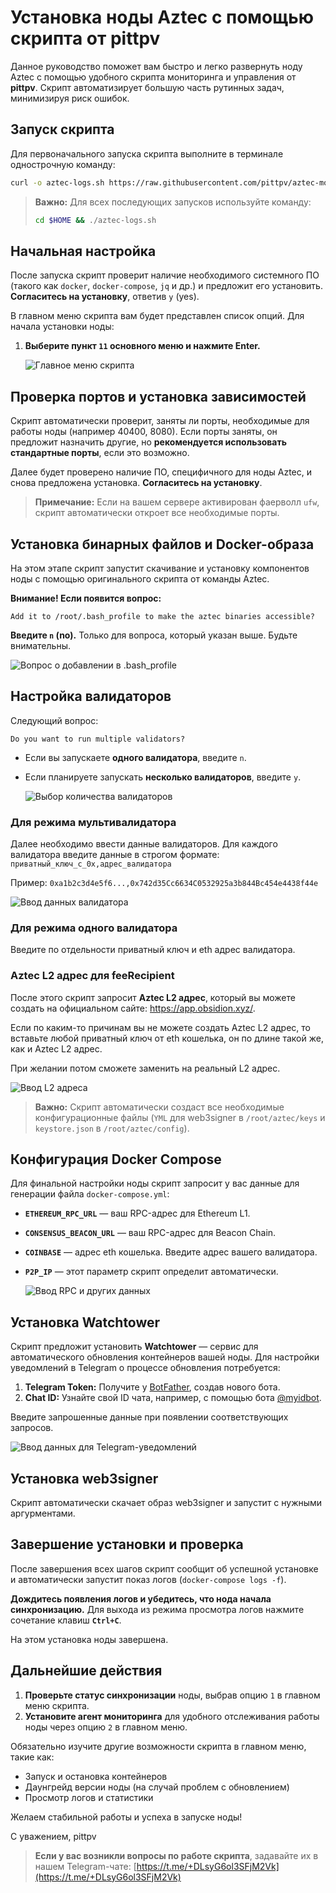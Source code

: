 # Установка ноды Aztec с помощью скрипта от pittpv

Данное руководство поможет вам быстро и легко развернуть ноду Aztec с помощью удобного скрипта мониторинга и управления от **pittpv**. Скрипт автоматизирует большую часть рутинных задач, минимизируя риск ошибок.

## Запуск скрипта

Для первоначального запуска скрипта выполните в терминале однострочную команду:

```bash
curl -o aztec-logs.sh https://raw.githubusercontent.com/pittpv/aztec-monitoring-script/main/aztec-logs.sh && chmod +x aztec-logs.sh && ./aztec-logs.sh
```

> **Важно:** Для всех последующих запусков используйте команду:
> ```bash
> cd $HOME && ./aztec-logs.sh
> ```

## Начальная настройка

После запуска скрипт проверит наличие необходимого системного ПО (такого как `docker`, `docker-compose`, `jq` и др.) и предложит его установить. **Согласитесь на установку**, ответив `y` (yes).

В главном меню скрипта вам будет представлен список опций. Для начала установки ноды:

1.  **Выберите пункт `11` основного меню и нажмите Enter.**

    ![Главное меню скрипта](https://raw.githubusercontent.com/pittpv/aztec-monitoring-script/main/other/Aztec-Install-by-Script/1.jpg)

## Проверка портов и установка зависимостей

Скрипт автоматически проверит, заняты ли порты, необходимые для работы ноды (например 40400, 8080). Если порты заняты, он предложит назначить другие, но **рекомендуется использовать стандартные порты**, если это возможно.

Далее будет проверено наличие ПО, специфичного для ноды Aztec, и снова предложена установка. **Согласитесь на установку**.

> **Примечание:** Если на вашем сервере активирован фаерволл `ufw`, скрипт автоматически откроет все необходимые порты.

## Установка бинарных файлов и Docker-образа

На этом этапе скрипт запустит скачивание и установку компонентов ноды с помощью оригинального скрипта от команды Aztec.

**Внимание! Если появится вопрос:**
```
Add it to /root/.bash_profile to make the aztec binaries accessible?
```

**Введите `n` (no).** Только для вопроса, который указан выше. Будьте внимательны.

![Вопрос о добавлении в .bash_profile](https://raw.githubusercontent.com/pittpv/aztec-monitoring-script/main/other/Aztec-Install-by-Script/2.jpg)

## Настройка валидаторов

Следующий вопрос:
```
Do you want to run multiple validators?
```

*   Если вы запускаете **одного валидатора**, введите `n`.
*   Если планируете запускать **несколько валидаторов**, введите `y`.

    ![Выбор количества валидаторов](https://raw.githubusercontent.com/pittpv/aztec-monitoring-script/main/other/Aztec-Install-by-Script/3.jpg)

### Для режима мультивалидатора

Далее необходимо ввести данные валидаторов. Для каждого валидатора введите данные в строгом формате:
`приватный_ключ_с_0x,адрес_валидатора`

Пример:
`0xa1b2c3d4e5f6...,0x742d35Cc6634C0532925a3b844Bc454e4438f44e`

![Ввод данных валидатора](https://raw.githubusercontent.com/pittpv/aztec-monitoring-script/main/other/Aztec-Install-by-Script/4.jpg)

### Для режима одного валидатора

Введите по отдельности приватный ключ и eth адрес валидатора.

### Aztec L2 адрес для feeRecipient

После этого скрипт запросит **Aztec L2 адрес**, который вы можете создать на официальном сайте: https://app.obsidion.xyz/.

Если по каким-то причинам вы не можете создать Aztec L2 адрес, то вставьте любой приватный ключ от eth кошелька, он по длине такой же, как и Aztec L2 адрес. 

При желании потом сможете заменить на реальный L2 адрес.

![Ввод L2 адреса](https://raw.githubusercontent.com/pittpv/aztec-monitoring-script/main/other/Aztec-Install-by-Script/5.jpg)

> **Важно:** Скрипт автоматически создаст все необходимые конфигурационные файлы (`YML` для web3signer в `/root/aztec/keys` и `keystore.json` в `/root/aztec/config`).

## Конфигурация Docker Compose

Для финальной настройки ноды скрипт запросит у вас данные для генерации файла `docker-compose.yml`:

*   **`ETHEREUM_RPC_URL`** — ваш RPC-адрес для Ethereum L1.
*   **`CONSENSUS_BEACON_URL`** — ваш RPC-адрес для Beacon Chain.
*   **`COINBASE`** — адрес eth кошелька. Введите адрес вашего валидатора.
*   **`P2P_IP`** — этот параметр скрипт определит автоматически.

    ![Ввод RPC и других данных](https://raw.githubusercontent.com/pittpv/aztec-monitoring-script/main/other/Aztec-Install-by-Script/6.jpg)

## Установка Watchtower

Скрипт предложит установить **Watchtower** — сервис для автоматического обновления контейнеров вашей ноды. Для настройки уведомлений в Telegram о процессе обновления потребуется:

1.  **Telegram Token:** Получите у [BotFather](https://t.me/BotFather), создав нового бота.
2.  **Chat ID:** Узнайте свой ID чата, например, с помощью бота [@myidbot](https://t.me/myidbot).

Введите запрошенные данные при появлении соответствующих запросов.

![Ввод данных для Telegram-уведомлений](https://raw.githubusercontent.com/pittpv/aztec-monitoring-script/main/other/Aztec-Install-by-Script/7.jpg)

## Установка web3signer

Скрипт автоматически скачает образ web3signer и запустит с нужными аргурментами. 

## Завершение установки и проверка

После завершения всех шагов скрипт сообщит об успешной установке и автоматически запустит показ логов (`docker-compose logs -f`).

**Дождитесь появления логов и убедитесь, что нода начала синхронизацию.** Для выхода из режима просмотра логов нажмите сочетание клавиш **`Ctrl+C`**.

На этом установка ноды завершена.

## Дальнейшие действия

1.  **Проверьте статус синхронизации** ноды, выбрав опцию `1` в главном меню скрипта.
2.  **Установите агент мониторинга** для удобного отслеживания работы ноды через опцию `2` в главном меню.

Обязательно изучите другие возможности скрипта в главном меню, такие как:
*   Запуск и остановка контейнеров
*   Даунгрейд версии ноды (на случай проблем с обновлением)
*   Просмотр логов и статистики

Желаем стабильной работы и успеха в запуске ноды!

С уважением,
pittpv

> **Если у вас возникли вопросы по работе скрипта**, задавайте их в нашем Telegram-чате: [https://t.me/+DLsyG6ol3SFjM2Vk](https://t.me/+DLsyG6ol3SFjM2Vk)
